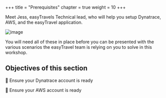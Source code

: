 +++
title = "Prerequisites"
chapter = true
weight = 10
+++


Meet Jess, easyTravels Technical lead, who will help you setup Dynatrace, AWS, and the easyTravel application. 

![image](/images/jess.png)

You will need all of these in place before you can be presented with the various scenarios the easyTravel team is relying on you to solve in this workshop.  

## Objectives of this section

:small_blue_diamond: Ensure your Dynatrace account is ready

:small_blue_diamond: Ensure your AWS account is ready

